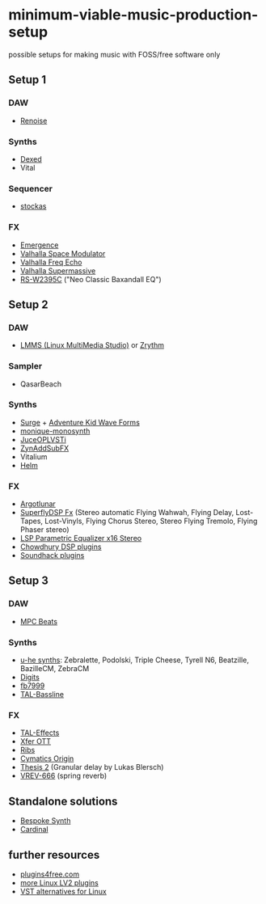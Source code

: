 # minimum-viable-music-production-setup
possible setups for making music with FOSS/free software only

## Setup 1

### DAW
- [Renoise](https://www.renoise.com)

### Synths
- [Dexed](https://github.com/asb2m10/dexed)
- Vital 

### Sequencer
- [stockas](https://github.com/surge-synthesizer/stochas)

### FX
- [Emergence](https://daniel-gergely.itch.io/emergence)
- [Valhalla Space Modulator](https://valhalladsp.com/shop/modulation/valhalla-space-modulator/)
- [Valhalla Freq Echo](https://valhalladsp.com/shop/delay/valhalla-freq-echo/)
- [Valhalla Supermassive](https://valhalladsp.com/shop/reverb/valhalla-supermassive/)
- [RS-W2395C](https://fuseaudiolabs.de/#/pages/product?id=300965965) ("Neo Classic Baxandall EQ")


## Setup 2 

### DAW
- [LMMS (Linux MultiMedia Studio)](https://lmms.io/) or [Zrythm](https://www.zrythm.org/)

### Sampler
- QasarBeach

### Synths
- [Surge](https://github.com/surge-synthesizer/surge) + [Adventure Kid Wave Forms](https://github.com/KristofferKarlAxelEkstrand/AKWF-FREE) 
- [monique-monosynth](https://github.com/surge-synthesizer/monique-monosynth)
- [JuceOPLVSTi](https://github.com/bsutherland/JuceOPLVSTi)
- [ZynAddSubFX](https://zynaddsubfx.sourceforge.io/)
- Vitalium
- [Helm](https://tytel.org/helm/)

### FX
- [Argotlunar](https://mourednik.github.io/argotlunar/)
- [SuperflyDSP Fx](https://superflydsp.com/) (Stereo automatic Flying Wahwah, Flying Delay, Lost-Tapes, Lost-Vinyls, Flying Chorus Stereo, Stereo Flying Tremolo, Flying Phaser stereo)
- [LSP Parametric Equalizer x16 Stereo](https://lsp-plug.in/?page=manuals&section=para_equalizer_x16_stereo)
- [Chowdhury DSP plugins](https://chowdsp.com/products.html)
- [Soundhack plugins](https://www.soundhack.com/freeware/)

## Setup 3

### DAW
- [MPC Beats](https://www.akaipro.com/mpc-beats)

### Synths
- [u-he synths](https://u-he.com/): Zebralette, Podolski, Triple Cheese, Tyrell N6, Beatzille, BazilleCM, ZebraCM
- [Digits](http://www.extentofthejam.com/)
- [fb7999](https://www.fullbucket.de/music/fb7999.html)
- [TAL-Bassline](https://tal-software.com/products/tal-bassline)

### FX
- [TAL-Effects](https://tal-software.com/products/tal-effects)
- [Xfer OTT](https://xferrecords.com/freeware)
- [Ribs](https://hvoyaaudio.itch.io/ribs)
- [Cymatics Origin](https://cymatics.fm/products/origin-vintage-plugin)
- [Thesis 2](https://plugins4free.com/plugin/2080/) (Granular delay by Lukas Blersch)
- [VREV-666](https://fuseaudiolabs.de/#/pages/product?id=301009892) (spring reverb)

## Standalone solutions
- [Bespoke Synth](https://www.bespokesynth.com/)
- [Cardinal](https://github.com/DISTRHO/Cardinal)

## further resources
- [plugins4free.com](https://plugins4free.com/)
- [more Linux LV2 plugins](https://audioonlinux.blogspot.com/2018/10/plugins-lv2.html)
- [VST alternatives for Linux](https://audioonlinux.blogspot.com/2019/07/alternativas-de-vst-para-linux-sim.html)
